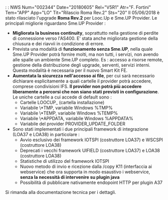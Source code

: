  :  : NWS Num="002344" Date="20180605" Rel="V5R1" Atr="F. Fortini" Tem="APP" App="LO" Tit="Rilascio Roma Rev.2" Sts="20"
Il 05/06/2018 è stato rilasciato l'upgrade <b>Roma Rev.2</b> per Looc.Up e Sme.UP Provider.
Le principali migliorie riguardano Sme.UP Provider : 
<ul>
<li><b>Migliorata la business continuity</b>, soprattutto nella gestione di perdite di connessione verso l'AS400. E' stata anche migliorata gestione della chiusura e dei riavvii in condizione di errore.</li>
<li> Prevista una modalità di <b>funzionamento senza Sme.UP</b>, nella quale Sme.UP Provider potrà fornire molti, ma non tutti, i servizi, non avendo alle spalle un ambiente Sme.UP completo. Es :  accesso a risorse remote, gestione della distribuzione degli upgrade, serventi, servizi interni. Questa modalità è necessaria per il nuovo Smart Kit FE.</li> <li><b>Aumentata la sicurezza nell'accesso ai file</b>, per cui sarà necessario dichiarare esplicitamente a quali cartelle il provider potrà accedere, comprese condivisioni IFS.
<b>Il provider non potrà più accedere liberamente a percorsi che non siano stati previsti in configurazione</b>. Le uniche cartelle a cui accede di default sono : 
<ul>
<li>Cartelle LOOCUP_ (cartella  installazione)</li>
<li>Variabile \*TMP, variabile Windows %TMP%</li>
<li>Variabile \*TEMP, variabile Windows %TEMP%</li>
<li>Variabile \*APPDATA, variabile Windows %APPDATA%</li>
<li>Variabile del provider PROVIDER_UPDATE_FOLDER</li>
</ul></li>
<li>Sono stati implementati i due principali framework di integrazione (LOA37 e LOA38) in particolare : 
<ul>
<li>Avvio esclusivo dei framework IOTSPI (costruttore LOA37) e WSCSPI (costruttore LOA38)</li> <li>Deprecati i vecchi framework UIFIELD (costruttore LOA37) e LOA38 (costruttore LOA38)</li> <li>Statistiche di utilizzo del framework IOTSPI</li>
<li>Nuovo metodo di invio e ricezione dalla /copy K11 (interfaccia ai webservice) che ora supporta
in modo esaustivo i webservice,<b> senza la necessità di intervenire su plugin java</b></li> <li>Possibilità di pubblicare nativamente endopoint HTTP per plugin A37</li></ul></li></ul> Si rimanda alla documentazione tecnica per i dettagli.

